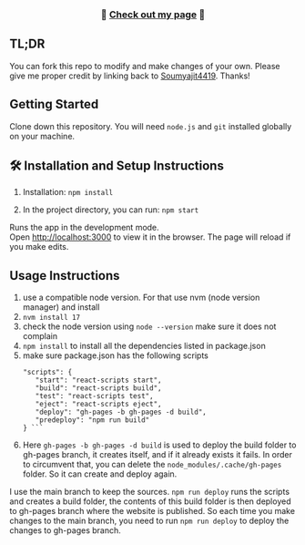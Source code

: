 <h3 align="center">
    🔹
    <a href="https://karamelih.github.io/">Check out my page</a>
    🔹
</h3>

## TL;DR

You can fork this repo to modify and make changes of your own. Please give me proper credit by linking back to [Soumyajit4419](https://github.com/soumyajit4419/Portfolio). Thanks!

## Getting Started

Clone down this repository. You will need `node.js` and `git` installed globally on your machine.

## 🛠 Installation and Setup Instructions

1. Installation: `npm install`

2. In the project directory, you can run: `npm start`

Runs the app in the development mode.\
Open [http://localhost:3000](http://localhost:3000) to view it in the browser.
The page will reload if you make edits.

## Usage Instructions

 1. use a compatible node version. For that use nvm (node version manager) and install 
 2. ```nvm install 17``` 
 3. check the node version using ```node --version``` make sure it does not complain 
 4. ```npm install``` to install all the dependencies listed in package.json
 5. make sure package.json has the following scripts
    ```    
    "scripts": {
       "start": "react-scripts start",
       "build": "react-scripts build",
       "test": "react-scripts test",
       "eject": "react-scripts eject",
       "deploy": "gh-pages -b gh-pages -d build",
       "predeploy": "npm run build"
    } ```
 6. Here `gh-pages -b gh-pages -d build` is used to deploy the build folder to gh-pages branch, it creates itself, and if it already exists it fails. 
In order to circumvent that, you can delete the `node_modules/.cache/gh-pages` folder. So it can create and deploy again. 

I use the main branch to keep the sources. `npm run deploy` runs the scripts and creates a build folder, the contents of this build folder is then deployed to gh-pages branch where the website is published. 
So each time you make changes to the main branch, you need to run `npm run deploy` to deploy the changes to gh-pages branch.
